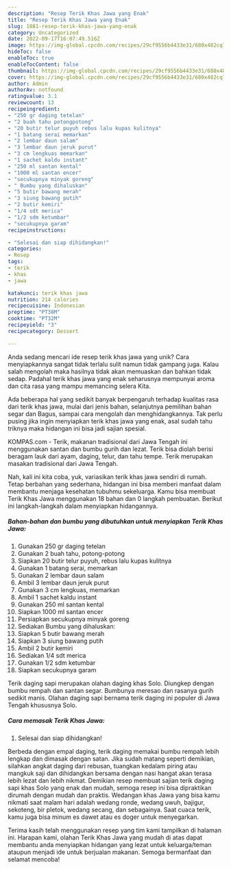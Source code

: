 ```yaml
---
description: "Resep Terik Khas Jawa yang Enak"
title: "Resep Terik Khas Jawa yang Enak"
slug: 1881-resep-terik-khas-jawa-yang-enak
category: Uncategorized
date: 2022-09-17T16:07:49.516Z
image: https://img-global.cpcdn.com/recipes/29cf9556b4433e31/680x482cq70/terik-khas-jawa-foto-resep-utama.jpg
hideToc: false
enableToc: true
enableTocContent: false
thumbnail: https://img-global.cpcdn.com/recipes/29cf9556b4433e31/680x482cq70/terik-khas-jawa-foto-resep-utama.jpg
cover: https://img-global.cpcdn.com/recipes/29cf9556b4433e31/680x482cq70/terik-khas-jawa-foto-resep-utama.jpg
author: Admin
authorAv: notfound
ratingvalue: 3.1
reviewcount: 13
recipeingredient:
- "250 gr daging tetelan"
- "2 buah tahu potongpotong"
- "20 butir telur puyuh rebus lalu kupas kulitnya"
- "1 batang serai memarkan"
- "2 lembar daun salam"
- "3 lembar daun jeruk purut"
- "3 cm lengkuas memarkan"
- "1 sachet kaldu instant"
- "250 ml santan kental"
- "1000 ml santan encer"
- "secukupnya minyak goreng"
- " Bumbu yang dihaluskan"
- "5 butir bawang merah"
- "3 siung bawang putih"
- "2 butir kemiri"
- "1/4 sdt merica"
- "1/2 sdm ketumbar"
- "secukupnya garam"
recipeinstructions:

- "Selesai dan siap dihidangkan!"
categories:
- Resep
tags:
- terik
- khas
- jawa

katakunci: terik khas jawa 
nutrition: 214 calories
recipecuisine: Indonesian
preptime: "PT38M"
cooktime: "PT32M"
recipeyield: "3"
recipecategory: Dessert

---
```





Anda sedang mencari ide resep terik khas jawa yang unik? Cara menyiapkannya sangat tidak terlalu sulit namun tidak gampang juga. Kalau salah mengolah maka hasilnya tidak akan memuaskan dan bahkan tidak sedap. Padahal terik khas jawa yang enak seharusnya mempunyai aroma dan cita rasa yang mampu memancing selera Kita.





Ada beberapa hal yang sedikit banyak berpengaruh terhadap kualitas rasa dari terik khas jawa, mulai dari jenis bahan, selanjutnya pemilihan bahan segar dan Bagus, sampai cara mengolah dan menghidangkannya. Tak perlu pusing jika ingin menyiapkan terik khas jawa yang enak,      asal sudah tahu triknya maka hidangan ini bisa jadi sajian spesial.














KOMPAS.com - Terik, makanan tradisional dari Jawa Tengah ini menggunakan santan dan bumbu gurih dan lezat. Terik bisa diolah berisi beragam lauk dari ayam, daging, telur, dan tahu tempe. Terik merupakan masakan tradisional dari Jawa Tengah.






Nah, kali ini kita coba, yuk, variasikan terik khas jawa sendiri di rumah. Tetap berbahan yang sederhana, hidangan ini bisa memberi manfaat dalam membantu menjaga kesehatan tubuhmu sekeluarga. Kamu bisa membuat Terik Khas Jawa menggunakan 18 bahan dan 0 langkah pembuatan. Berikut ini langkah-langkah dalam menyiapkan hidangannya.

<!--inarticleads1-->

##### Bahan-bahan dan bumbu yang dibutuhkan untuk menyiapkan Terik Khas Jawa:

1. Gunakan 250 gr daging tetelan
1. Gunakan 2 buah tahu, potong-potong
1. Siapkan 20 butir telur puyuh, rebus lalu kupas kulitnya
1. Gunakan 1 batang serai, memarkan
1. Gunakan 2 lembar daun salam
1. Ambil 3 lembar daun jeruk purut
1. Gunakan 3 cm lengkuas, memarkan
1. Ambil 1 sachet kaldu instant
1. Gunakan 250 ml santan kental
1. Siapkan 1000 ml santan encer
1. Persiapkan secukupnya minyak goreng
1. Sediakan  Bumbu yang dihaluskan:
1. Siapkan 5 butir bawang merah
1. Siapkan 3 siung bawang putih
1. Ambil 2 butir kemiri
1. Sediakan 1/4 sdt merica
1. Gunakan 1/2 sdm ketumbar
1. Siapkan secukupnya garam


Terik daging sapi merupakan olahan daging khas Solo. Diungkep dengan bumbu rempah dan santan segar. Bumbunya meresao dan rasanya gurih sedikit manis. Olahan daging sapi bernama terik daging ini populer di Jawa Tengah khususnya Solo. 

<!--inarticleads2-->

##### Cara memasak Terik Khas Jawa:


1. Selesai dan siap dihidangkan!

Berbeda dengan empal daging, terik daging memakai bumbu rempah lebih lengkap dan dimasak dengan satan. Jika sudah matang seperti demikian, silahkan angkat daging dari rebusan, tuangkan kedalam piring atau mangkuk saji dan dihidangkan bersama dengan nasi hangat akan terasa lebih lezat dan lebih nikmat. Demikian resep membuat sajian terik daging sapi khas Solo yang enak dan mudah, semoga resep ini bisa dipraktikan dirumah dengan mudah dan praktis. Wedangan khas Jawa yang bisa kamu nikmati saat malam hari adalah wedang ronde, wedang uwuh, bajigur, sekoteng, bir pletok, wedang secang, dan sebagainya. Saat cuaca terik, kamu juga bisa minum es dawet atau es doger untuk menyegarkan. 

Terima kasih telah menggunakan resep yang tim kami tampilkan di halaman ini. Harapan kami, olahan Terik Khas Jawa yang mudah di atas dapat membantu anda menyiapkan hidangan yang lezat untuk keluarga/teman ataupun menjadi ide untuk berjualan makanan. Semoga bermanfaat dan selamat mencoba!
